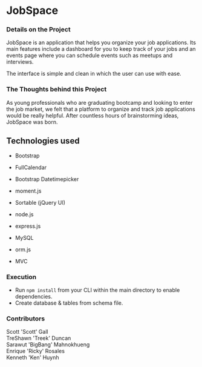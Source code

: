# JobSpace

### Details on the Project
JobSpace is an application that helps you organize your job applications.  Its main features include a dashboard for you to keep track of your jobs and an events page where you can schedule events such as meetups and interviews. 

The interface is simple and clean in which the user can use with ease.  

### The Thoughts behind this Project
As young professionals who are graduating bootcamp and looking to enter the job market, we felt that a platform to organize and track job applications would be really helpful. After countless hours of brainstorming ideas, JobSpace was born. 

## Technologies used
* Bootstrap

* FullCalendar

* Bootstrap Datetimepicker

* moment.js 

* Sortable (jQuery UI)

* node.js

* express.js

* MySQL

* orm.js

* MVC

### Execution
* Run `npm install` from your CLI within the main directory to enable dependencies.
* Create database & tables from schema file.

### Contributors
Scott 'Scott' Gall </br>
TreShawn 'Treek' Duncan</br>
Sarawut 'BigBang' Mahnokhueng</br>
Enrique 'Ricky' Rosales</br>
Kenneth 'Ken' Huynh